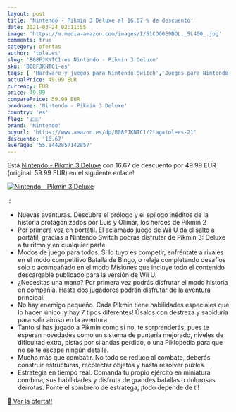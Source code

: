 ```yaml
---
layout: post
title: 'Nintendo - Pikmin 3 Deluxe al 16.67 % de descuento'
date: 2021-03-24 02:11:55
image: 'https://m.media-amazon.com/images/I/51COG0E9DOL._SL400_.jpg'
comments: true
category: ofertas
author: 'tole.es'
slug: 'B08FJKNTC1-es Nintendo - Pikmin 3 Deluxe'
sku: 'B08FJKNTC1-es'
tags: [ 'Hardware y juegos para Nintendo Switch','Juegos para Nintendo Switch','Videojuegos','nintendo', ]
actualPrice: 49.99 EUR
currency: EUR
price: 49.99
comparePrice: 59.99 EUR
prodname: 'Nintendo - Pikmin 3 Deluxe'
country: 'es'
flag: '🇪🇸'
brand: 'Nintendo'
buyurl: 'https://www.amazon.es/dp/B08FJKNTC1/?tag=tolees-21'
descuento: '16.67'
average: '55.8442857142857'
---
```


Está [Nintendo - Pikmin 3 Deluxe](https://www.amazon.es/dp/B08FJKNTC1/?tag=tolees-21) con 16.67 de descuento por 49.99 EUR (original: 59.99 EUR) en el siguiente enlace!

[![Nintendo - Pikmin 3 Deluxe](https://m.media-amazon.com/images/I/51COG0E9DOL._SL400_.jpg)](https://www.amazon.es/dp/B08FJKNTC1/?tag=tolees-21)

ℹ️:

- Nuevas aventuras. Descubre el prólogo y el epílogo inéditos de la historia protagonizados por Luis y Olimar, los héroes de Pikmin 2
- Por primera vez en portátil. El aclamado juego de Wii U da el salto a portátil, gracias a Nintendo Switch podrás disfrutar de Pikmin 3: Deluxe a tu ritmo y en cualquier parte.
- Modos de juego para todos. Si lo tuyo es competir, enfréntate a rivales en el modo competitivo Batalla de Bingo, o relaja completando desafíos solo o acompañado en el modo Misiones que incluye todo el contenido descargable publicado para la versión de Wii U.
- ¿Necesitas una mano? Por primera vez podrás disfrutar el modo historia en compañía. Hasta dos jugadores podrán disfrutar de la aventura principal.
- No hay enemigo pequeño. Cada Pikmin tiene habilidades especiales que lo hacen único ¡y hay 7 tipos diferentes! Úsalos con destreza y sabiduría para salir airoso en la aventura.
- Tanto si has jugado a Pikmin como si no, te sorprenderás, pues te esperan novedades como un sistema de puntería mejorado, niveles de dificultad extra, pistas por si andas perdido, o una Piklopedia para que no se te escape ningún detalle.
- Mucho más que combatir. No todo se reduce al combate, deberás construir estructuras, recolectar objetos y hasta resolver puzles.
- Estrategia en tiempo real. Comanda tu propio ejército en miniatura combina, sus habilidades y disfruta de grandes batallas o dolorosas derrotas. Ponte el sombrero de estratega, ¡todo depende de ti!

[🛒 Ver la oferta!!](https://www.amazon.es/dp/B08FJKNTC1/?tag=tolees-21)
